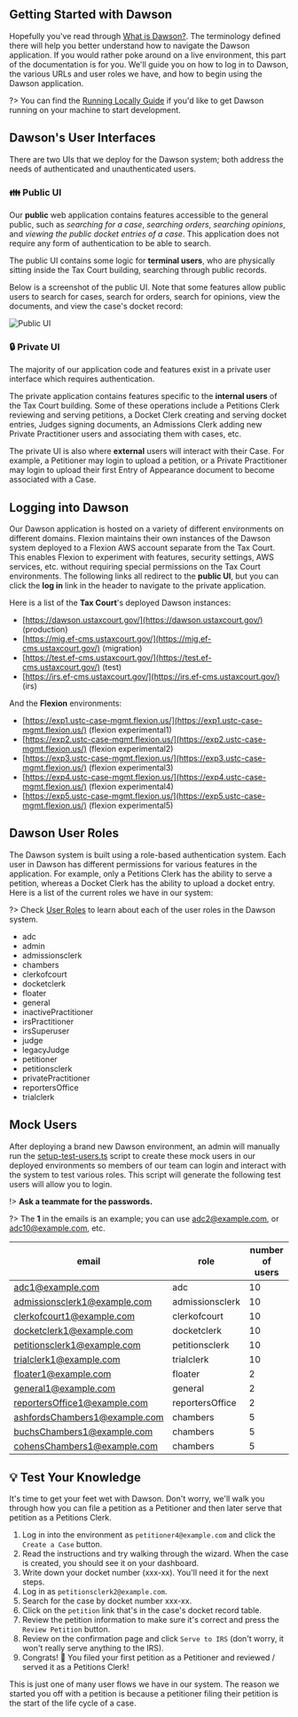 ## Getting Started with Dawson

Hopefully you've read through [What is Dawson?](/what-is-dawson). The terminology defined there will help you better understand how to navigate the Dawson application.  If you would rather poke around on a live environment, this part of the documentation is for you. We'll guide you on how to log in to Dawson, the various URLs and user roles we have, and how to begin using the Dawson application.

?> You can find the [Running Locally Guide](/running-locally) if you'd like to get Dawson running on your machine to start development.

## Dawson's User Interfaces

There are two UIs that we deploy for the Dawson system; both address the needs of authenticated and unauthenticated users.

### 👪 Public UI

Our **public** web application contains features accessible to the general public, such as *searching for a case*, *searching orders*, *searching opinions*, and *viewing the public docket entries of a case*.  This application does not require any form of authentication to be able to search.

The public UI contains some logic for **terminal users**, who are physically sitting inside the Tax Court building, searching through public records.

Below is a screenshot of the public UI. Note that some features allow public users to search for cases, search for orders, search for opinions, view the documents, and view the case's docket record:

![Public UI](./images/public-ui.png)

### 🔒 Private UI

The majority of our application code and features exist in a private user interface which requires authentication.

The private application contains features specific to the **internal users** of the Tax Court building.  Some of these operations include a Petitions Clerk reviewing and serving petitions, a Docket Clerk creating and serving docket entries, Judges signing documents, an Admissions Clerk adding new Private Practitioner users and associating them with cases, etc.  

The private UI is also where **external** users will interact with their Case.  For example, a Petitioner may login to upload a petition, or a Private Practitioner may login to upload their first Entry of Appearance document to become associated with a Case.

## Logging into Dawson

Our Dawson application is hosted on a variety of different environments on different domains.  Flexion maintains their own instances of the Dawson system deployed to a Flexion AWS account separate from the Tax Court.  This enables Flexion to experiment with features, security settings, AWS services, etc. without requiring special permissions on the Tax Court environments. The following links all redirect to the **public UI**, but you can click the **log in** link in the header to navigate to the private application.

Here is a list of the **Tax Court**'s deployed Dawson instances:

- [https://dawson.ustaxcourt.gov/](https://dawson.ustaxcourt.gov/) (production)
- [https://mig.ef-cms.ustaxcourt.gov/](https://mig.ef-cms.ustaxcourt.gov/) (migration)
- [https://test.ef-cms.ustaxcourt.gov/](https://test.ef-cms.ustaxcourt.gov/) (test)
- [https://irs.ef-cms.ustaxcourt.gov/](https://irs.ef-cms.ustaxcourt.gov/) (irs)

And the **Flexion** environments:

- [https://exp1.ustc-case-mgmt.flexion.us/](https://exp1.ustc-case-mgmt.flexion.us/) (flexion experimental1)
- [https://exp2.ustc-case-mgmt.flexion.us/](https://exp2.ustc-case-mgmt.flexion.us/) (flexion experimental2)
- [https://exp3.ustc-case-mgmt.flexion.us/](https://exp3.ustc-case-mgmt.flexion.us/) (flexion experimental3)
- [https://exp4.ustc-case-mgmt.flexion.us/](https://exp4.ustc-case-mgmt.flexion.us/) (flexion experimental4)
- [https://exp5.ustc-case-mgmt.flexion.us/](https://exp5.ustc-case-mgmt.flexion.us/) (flexion experimental5)


## Dawson User Roles

The Dawson system is built using a role-based authentication system.  Each user in Dawson has different permissions for various features in the application.  For example, only a Petitions Clerk has the ability to serve a petition, whereas a Docket Clerk has the ability to upload a docket entry.  Here is a list of the current roles we have in our system:

?> Check [User Roles](/what-is-dawson?id=users) to learn about each of the user roles in the Dawson system.

- adc
- admin
- admissionsclerk
- chambers
- clerkofcourt
- docketclerk
- floater
- general
- inactivePractitioner
- irsPractitioner
- irsSuperuser
- judge
- legacyJudge
- petitioner
- petitionsclerk
- privatePractitioner
- reportersOffice
- trialclerk


## Mock Users

After deploying a brand new Dawson environment, an admin will manually run the [setup-test-users.ts](https://github.com/ustaxcourt/ef-cms/blob/staging/scripts/user/setup-test-users.ts) script to create these mock users in our deployed environments so members of our team can login and interact with the system to test various roles.  This script will generate the following test users will allow you to login.

!> **Ask a teammate for the passwords.**

?> The **1** in the emails is an example; you can use adc2@example.com, or adc10@example.com, etc.

| email                         | role            | number of users |
|-------------------------------|-----------------|-----------------|
| adc1@example.com              | adc             | 10              |
| admissionsclerk1@example.com  | admissionsclerk | 10              |
| clerkofcourt1@example.com     | clerkofcourt    | 10              |
| docketclerk1@example.com      | docketclerk     | 10              |
| petitionsclerk1@example.com   | petitionsclerk  | 10              |
| trialclerk1@example.com       | trialclerk      | 10              |
| floater1@example.com          | floater         | 2               |
| general1@example.com          | general         | 2               |
| reportersOffice1@example.com  | reportersOffice | 2               |
| ashfordsChambers1@example.com | chambers        | 5               |
| buchsChambers1@example.com    | chambers        | 5               |
| cohensChambers1@example.com   | chambers        | 5               |

## 💡 Test Your Knowledge

It's time to get your feet wet with Dawson.  Don't worry, we'll walk you through how you can file a petition as a Petitioner and then later serve that petition as a Petitions Clerk. 

1. Log in into the environment as `petitioner4@example.com` and click the `Create a Case` button.
2. Read the instructions and try walking through the wizard. When the case is created, you should see it on your dashboard. 
3. Write down your docket number (xxx-xx). You'll need it for the next steps.
4. Log in as `petitionsclerk2@example.com`.
5. Search for the case by docket number xxx-xx.
6. Click on the `petition` link that's in the case's docket record table.
7. Review the petition information to make sure it's correct and press the `Review Petition` button.
8. Review on the confirmation page and click `Serve to IRS` (don't worry, it won't really serve anything to the IRS).
9. Congrats! 🥳 You filed your first petition as a Petitioner and reviewed / served it as a Petitions Clerk!

This is just one of many user flows we have in our system.  The reason we started you off with a petition is because a petitioner filing their petition is the start of the life cycle of a case.

